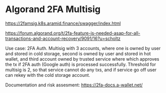 # Algorand 2FA Multisig

https://2famsig.k8s.aramid.finance/swagger/index.html

https://forum.algorand.org/t/2fa-feature-is-needed-asap-for-all-transactions-and-account-recovery/9091/16?u=scholtz

Use case: 2FA Auth. Multisig with 3 accounts, where one is owned by user and stored in cold storage, second is owned by user and stored in hot wallet, and third account owned by trusted service where which approves the tx if 2FA auth (Google auth) is processed successfully. Threshold for multisig is 2, so that service cannot do any txs, and if service go off user can rekey with the cold storage account.

Documentation and risk assesment: https://2fa-docs.a-wallet.net/
